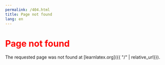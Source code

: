 ```yaml
---
permalink: /404.html
title: Page not found
lang: en
---
```


# <span style="color:red">Page not found</span>

The requested page was not found at [learnlatex.org]({{ "/" | relative_url}}).


